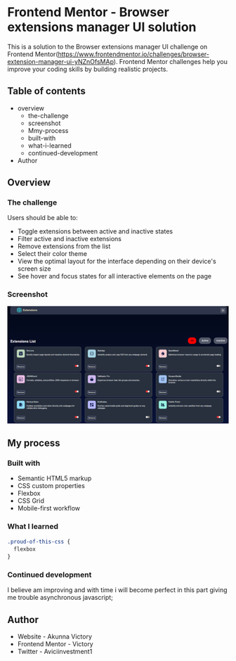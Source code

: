 # Frontend Mentor - Browser extensions manager UI solution

This is a solution to the Browser extensions manager UI challenge on Frontend Mentor(https://www.frontendmentor.io/challenges/browser-extension-manager-ui-yNZnOfsMAp). Frontend Mentor challenges help you improve your coding skills by building realistic projects. 

## Table of contents

- overview
  - the-challenge
  - screenshot
  - Mmy-process
  - built-with
  - what-i-learned
  - continued-development
- Author


## Overview

### The challenge

Users should be able to:

- Toggle extensions between active and inactive states
- Filter active and inactive extensions
- Remove extensions from the list
- Select their color theme
- View the optimal layout for the interface depending on their device's screen size
- See hover and focus states for all interactive elements on the page

### Screenshot

![](../screenshot.png)


## My process

### Built with

- Semantic HTML5 markup
- CSS custom properties
- Flexbox
- CSS Grid
- Mobile-first workflow


### What I learned


```css
.proud-of-this-css {
  flexbox
}
```

### Continued development
I believe am improving and with time i will become perfect in this part giving me trouble asynchronous javascript; 


## Author

- Website - Akunna Victory
- Frontend Mentor - Victory
- Twitter - Aviciinvestment1

